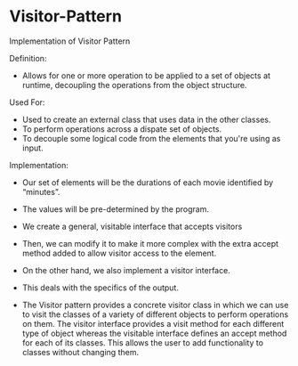 # Visitor-Pattern
Implementation of Visitor Pattern

Definition:
- Allows for one or more operation to be applied to a set of objects at runtime, decoupling the operations from the object structure.

Used For:
- Used to create an external class that uses data in the other classes.
- To perform operations across a dispate set of objects.
- To decouple some logical code from the elements that you're using as input.

Implementation:
- Our set of elements will be the durations of each movie identified by “minutes”. 
- The values will be pre-determined by the program. 
- We create a general, visitable interface that accepts visitors
- Then, we can modify it to make it more complex with the extra accept method added to allow visitor access to the element.
- On the other hand, we also implement a visitor interface. 
- This deals with the specifics of the output. 

- The Visitor pattern provides a concrete visitor class in which we can use to visit the classes of a variety of different objects to perform operations on them. The visitor interface provides a visit method for each different type of object whereas the visitable interface defines an accept method for each of its classes. This allows the user to add functionality to classes without changing them.

